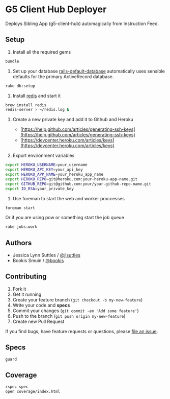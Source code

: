 # G5 Client Hub Deployer

Deploys Sibling App (g5-client-hub) automagically from Instruction Feed.

## Setup

1. Install all the required gems
```bash
bundle
```

1. Set up your database
[rails-default-database](https://github.com/tpope/rails-default-database)
automatically uses sensible defaults for the primary ActiveRecord database.
```bash
rake db:setup
```

1. Install [redis](http://redis.io/) and start it
```bash
brew install redis
redis-server > ~/redis.log &
```

1. Create a new private key and add it to Github and Heroku
    * [https://help.github.com/articles/generating-ssh-keys](https://help.github.com/articles/generating-ssh-keys)
    * [https://devcenter.heroku.com/articles/keys](https://devcenter.heroku.com/articles/keys)


1. Export environment variables
```bash
export HEROKU_USERNAME=your_username
export HEROKU_API_KEY=your_api_key
export HEROKU_APP_NAME=your_heroku_app_name
export HEROKU_REPO=git@heroku.com:your-heroku-app-name.git
export GITHUB_REPO=git@github.com:your/your-github-repo-name.git
export ID_RSA=your_private_key
```

1. Use foreman to start the web and worker proccesses
```bash
foreman start
```
Or if you are using pow or something start the job queue
```bash
rake jobs:work
```


## Authors

  * Jessica Lynn Suttles / [@jlsuttles](https://github.com/jlsuttles)
  * Bookis Smuin / [@bookis](https://github.com/bookis)


## Contributing

1. Fork it
1. Get it running
1. Create your feature branch (`git checkout -b my-new-feature`)
1. Write your code and **specs**
1. Commit your changes (`git commit -am 'Add some feature'`)
1. Push to the branch (`git push origin my-new-feature`)
1. Create new Pull Request

If you find bugs, have feature requests or questions, please
[file an issue](https://github.com/g5search/g5-client-hub-deployer/issues).


## Specs

```bash
guard
```


## Coverage

```bash
rspec spec
open coverage/index.html
```
